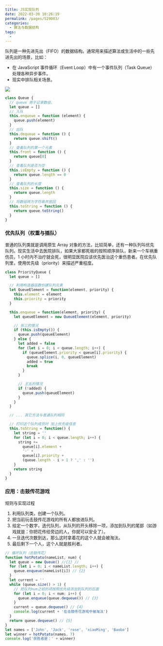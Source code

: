 ```yaml
---
title: JS实现队列
date: 2022-03-30 10:26:19
permalink: /pages/529003/
categories:
  - 算法与数据结构
tags:
  - 
---
```

队列是一种先进先出（FIFO）的数据结构。通常用来描述算法或生活中的一些先进先出的场景，比如：

- 在 JavaScript 事件循环（Event Loop）中有一个事件队列（Task Queue）处理各种异步事件。
- 现实中排队相关场景。

![](https://gcy-1306312261.cos.ap-chengdu.myqcloud.com/blog/20220330105120.png)

```js
class Queue {
  // queue 用于记录数组，
  let queue = []
  // 入队
  this.enqueue = function (element) {
    queue.push(element)
  }
  // 出队
  this.dequeue = function () {
    return queue.shift()
  }
  // 查看队列的第一个元素
  this.front = function () {
    return queue[0]
  }
  // 查看队列是否为空
  this.isEmpty = function () {
    return queue.length == 0
  }
  // 查看队列的长度
  this.size = function () {
    return queue.length
  }
  // 将数组转为字符串并放回
  this.toString = function () {
    return queue.toString()
  }
}

```

### 优先队列（权重与插队）

普通的队列类就是调用原生 Array 对象的方法，比较简单，还有一种队列叫优先队列。现实生活中去医院排队，如果大家都死板的按照顺序排队，新来一个车祸重伤员，1 小时内不治疗就会死，很明显医院应该优先医治这个重伤患者。在优先队列里，使用优先级（priority）来描述严重程度。

```js
class PriorityQueue {
  let queue = []

  // 利用构造器函数创建队列元素
  let QueueElement = function(element, priority) {
    this.element = element
    this.priority = priority
  }

  this.enqueue = function(element, priority) {
    let queueElement = new QueueElement(element, priority)

    // 张三的情况
    if (this.isEmpty()) {
      queue.push(queueElement)
    } else {
      let added = false
      for (let i = 0; i < queue.length; i++) {
        if (queueElement.priority < queue[i].priority) {
          queue.splice(i, 0, queueElement)
          added = true
          break
        }
      }

      // 王五的情况
      if (!added) {
        queue.push(queueElement)
      }
    }
  }

  // ... 其它方法与普通队列相同

  // 打印这个队列成员时 加上优先级信息
  this.toString = function() {
    let string = ''
    for (let i = 0; i < queue.length; i++) {
      string +=
        queue[i].element +
        '-' +
        queue[i].priority +
        (queue.length - i > 1 ? ',' : '')
    }
    return string
  }
}
```

### 应用：击鼓传花游戏

规则与实现过程

1. 利用队列类，创建一个队列。
2. 把当前玩击鼓传花游戏的所有人都放进队列。
3. 给定一个数字，迭代队列，从队列的开头移除一项，添加到队列的尾部（如游戏就是：你把花传给旁边的人，你就可以安全了）。
4. 一旦迭代次数到达，那么这时拿着花的这个人就会被淘汰。
5. 最后剩下一个人，这个人就是胜利者。

```js
// 循环队列（击鼓传花）
function hotPotato(nameList, num) {
  let queue = new Queue() //{1} //
  for (let i = 0; i < nameList.length; i++) {
    queue.enqueue(nameList[i]) // {2}
  }
  let current = ''
  while (queue.size() > 1) {
    // 把队列num之前的项按照优先级添加到队列的后面
    for (let i = 0; i < num; i++) {
      queue.enqueue(queue.dequeue()) // {3}
    }
    current = queue.dequeue() // {4}
    console.log(current + '在击鼓传花游戏中被淘汰')
  }
  return queue.dequeue() // {5}
}
let names = ['John', 'Jack', 'rose', 'xiaoMing', 'Baobo']
let winner = hotPotato(names, 7)
console.log('获胜者是：' + winner)
```
